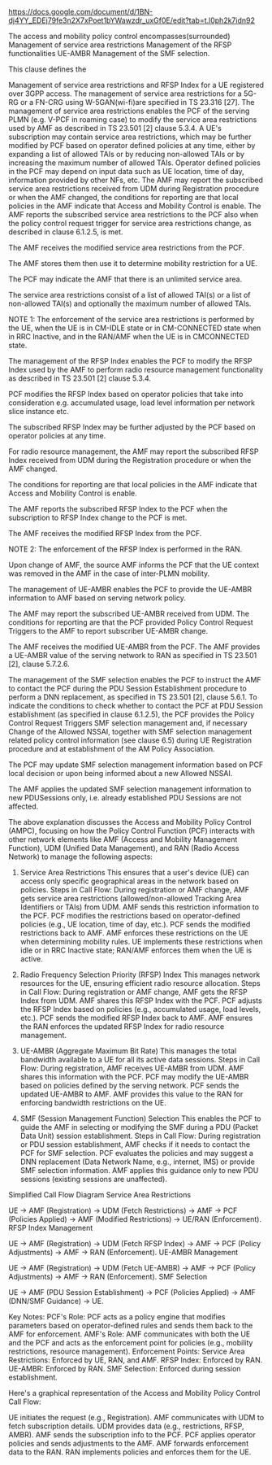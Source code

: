 https://docs.google.com/document/d/1BN-dj4YY_EDEj79fe3n2X7xPoet1bYWawzdr_uxGf0E/edit?tab=t.l0ph2k7idn92

The access and mobility policy control encompasses(surrounded) 
Management of service area restrictions
Management of the RFSP functionalities
UE-AMBR
Management of the SMF selection. 

This clause defines the

Management of service area restrictions and RFSP Index for a UE registered over 3GPP access. 
The management of service area restrictions for a 5G-RG or a FN-CRG using W-5GAN(wi-fi)are specified in TS 23.316 [27].
The management of service area restrictions enables the PCF of the serving PLMN (e.g. V-PCF in roaming case) to modify the service area restrictions used by AMF as described in TS 23.501 [2] clause 5.3.4.
A UE's subscription may contain service area restrictions, which may be further modified by PCF based on operator defined policies at any time, either by expanding a list of allowed TAIs or by reducing non-allowed TAIs or by increasing the maximum number of allowed TAIs. 
Operator defined policies in the PCF may depend on input data such as UE location, time of day, information provided by other NFs, etc.
The AMF may report the subscribed service area restrictions received from UDM during Registration procedure or when the AMF changed, the conditions for reporting are that local policies in the AMF indicate that Access and Mobility Control is enable. 
The AMF reports the subscribed service area restrictions to the PCF also when the policy control request trigger for service area restrictions change, as described in clause 6.1.2.5, is met. 

The AMF receives the modified service area restrictions from the PCF. 

The AMF stores them then use it to determine mobility restriction for a UE. 

The PCF may indicate the AMF that there is an unlimited service area.

The service area restrictions consist of a list of allowed TAI(s) or a list of non-allowed TAI(s) and optionally the maximum number of allowed TAIs.

NOTE 1: The enforcement of the service area restrictions is performed by the UE, when the UE is in CM-IDLE state or in CM-CONNECTED state when in RRC Inactive, and in the RAN/AMF when the UE is in CMCONNECTED state.

The management of the RFSP Index enables the PCF to modify the RFSP Index used by the AMF to perform radio resource management functionality as described in TS 23.501 [2] clause 5.3.4. 

PCF modifies the RFSP Index based on operator policies that take into consideration e.g. accumulated usage, load level information per network slice instance etc. 

The subscribed RFSP Index may be further adjusted by the PCF based on operator policies at any time.

For radio resource management, the AMF may report the subscribed RFSP Index received from UDM during the Registration procedure or when the AMF changed. 

The conditions for reporting are that local policies in the AMF indicate that Access and Mobility Control is enable. 

The AMF reports the subscribed RFSP Index to the PCF when the subscription to RFSP Index change to the PCF is met. 

The AMF receives the modified RFSP Index from the PCF.

NOTE 2: The enforcement of the RFSP Index is performed in the RAN.

Upon change of AMF, the source AMF informs the PCF that the UE context was removed in the AMF in the case of inter-PLMN mobility.

The management of UE-AMBR enables the PCF to provide the UE-AMBR information to AMF based on serving network policy. 

The AMF may report the subscribed UE-AMBR received from UDM. The conditions for reporting are that the PCF provided Policy Control Request Triggers to the AMF to report subscriber UE-AMBR change. 

The AMF receives the modified UE-AMBR from the PCF. The AMF provides a UE-AMBR value of the serving network to RAN as specified in TS 23.501 [2], clause 5.7.2.6.

The management of the SMF selection enables the PCF to instruct the AMF to contact the PCF during the PDU Session Establishment procedure to perform a DNN replacement, as specified in TS 23.501 [2], clause 5.6.1. To indicate the conditions to check whether to contact the PCF at PDU Session establishment (as specified in clause 6.1.2.5), the PCF provides the Policy Control Request Triggers SMF selection management and, if necessary Change of the Allowed NSSAI, together with SMF selection management related policy control information (see clause 6.5) during UE Registration procedure and at establishment of the AM Policy Association.

The PCF may update SMF selection management information based on PCF local decision or upon being informed about a new Allowed NSSAI. 

The AMF applies the updated SMF selection management information to new PDUSessions only, i.e. already established PDU Sessions are not affected.


The above explanation discusses the Access and Mobility Policy Control (AMPC), focusing on how the Policy Control Function (PCF) interacts with other network elements like AMF (Access and Mobility Management Function), UDM (Unified Data Management), and RAN (Radio Access Network) to manage the following aspects:
1. Service Area Restrictions
This ensures that a user's device (UE) can access only specific geographical areas in the network based on policies.
Steps in Call Flow:
During registration or AMF change, AMF gets service area restrictions (allowed/non-allowed Tracking Area Identifiers or TAIs) from UDM.
AMF sends this restriction information to the PCF.
PCF modifies the restrictions based on operator-defined policies (e.g., UE location, time of day, etc.).
PCF sends the modified restrictions back to AMF.
AMF enforces these restrictions on the UE when determining mobility rules.
UE implements these restrictions when idle or in RRC Inactive state; RAN/AMF enforces them when the UE is active.

2. Radio Frequency Selection Priority (RFSP) Index
This manages network resources for the UE, ensuring efficient radio resource allocation.
Steps in Call Flow:
During registration or AMF change, AMF gets the RFSP Index from UDM.
AMF shares this RFSP Index with the PCF.
PCF adjusts the RFSP Index based on policies (e.g., accumulated usage, load levels, etc.).
PCF sends the modified RFSP Index back to AMF.
AMF ensures the RAN enforces the updated RFSP Index for radio resource management.

3. UE-AMBR (Aggregate Maximum Bit Rate)
This manages the total bandwidth available to a UE for all its active data sessions.
Steps in Call Flow:
During registration, AMF receives UE-AMBR from UDM.
AMF shares this information with the PCF.
PCF may modify the UE-AMBR based on policies defined by the serving network.
PCF sends the updated UE-AMBR to AMF.
AMF provides this value to the RAN for enforcing bandwidth restrictions on the UE.

4. SMF (Session Management Function) Selection
This enables the PCF to guide the AMF in selecting or modifying the SMF during a PDU (Packet Data Unit) session establishment.
Steps in Call Flow:
During registration or PDU session establishment, AMF checks if it needs to contact the PCF for SMF selection.
PCF evaluates the policies and may suggest a DNN replacement (Data Network Name, e.g., internet, IMS) or provide SMF selection information.
AMF applies this guidance only to new PDU sessions (existing sessions are unaffected).

Simplified Call Flow Diagram
Service Area Restrictions


UE → AMF (Registration) → UDM (Fetch Restrictions) → AMF → PCF (Policies Applied) → AMF (Modified Restrictions) → UE/RAN (Enforcement).
RFSP Index Management


UE → AMF (Registration) → UDM (Fetch RFSP Index) → AMF → PCF (Policy Adjustments) → AMF → RAN (Enforcement).
UE-AMBR Management


UE → AMF (Registration) → UDM (Fetch UE-AMBR) → AMF → PCF (Policy Adjustments) → AMF → RAN (Enforcement).
SMF Selection


UE → AMF (PDU Session Establishment) → PCF (Policies Applied) → AMF (DNN/SMF Guidance) → UE.

Key Notes:
PCF's Role: PCF acts as a policy engine that modifies parameters based on operator-defined rules and sends them back to the AMF for enforcement.
AMF's Role: AMF communicates with both the UE and the PCF and acts as the enforcement point for policies (e.g., mobility restrictions, resource management).
Enforcement Points:
Service Area Restrictions: Enforced by UE, RAN, and AMF.
RFSP Index: Enforced by RAN.
UE-AMBR: Enforced by RAN.
SMF Selection: Enforced during session establishment.

Here's a graphical representation of the Access and Mobility Policy Control Call Flow:

UE initiates the request (e.g., Registration).
AMF communicates with UDM to fetch subscription details.
UDM provides data (e.g., restrictions, RFSP, AMBR).
AMF sends the subscription info to the PCF.
PCF applies operator policies and sends adjustments to the AMF.
AMF forwards enforcement data to the RAN.
RAN implements policies and enforces them for the UE.

